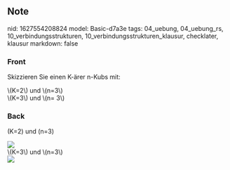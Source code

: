 ## Note
nid: 1627554208824
model: Basic-d7a3e
tags: 04_uebung, 04_uebung_rs, 10_verbindungsstrukturen, 10_verbindungsstrukturen_klausur, checklater, klausur
markdown: false

### Front
Skizzieren Sie einen K-ärer n-Kubs mit:
<div>
  \(K=2\) und \(n=3\)
</div>
<div>
  \(K=3\) und \(n= 3\)
</div>

### Back
\(K=2\) und \(n=3\)
<div><img src=
paste-e93b48f92468902d1a26e04e0a83388fe05f5498.jpg></div>
<div>
  \(K=3\) und \(n=3\)
</div>
<div><img src=
paste-f68d87a24cc6233feb3f3badcb17d96c31e98fff.jpg></div>
